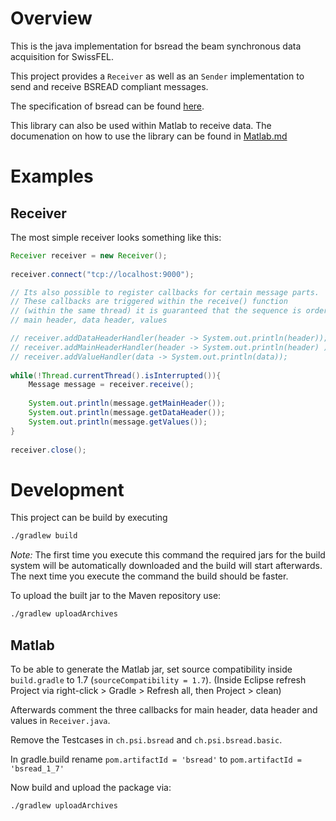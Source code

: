 # Overview
This is the java implementation for bsread the beam synchronous data acquisition for SwissFEL. 

This project provides a `Receiver` as well as an `Sender` implementation to send and receive BSREAD compliant messages.

The specification of bsread can be found [here](https://docs.google.com/document/d/1BynCjz5Ax-onDW0y8PVQnYmSssb6fAyHkdDl1zh21yY/edit?usp=sharing).

This library can also be used within Matlab to receive data.
The documenation on how to use the library can be found in [Matlab.md](Matlab.md)

# Examples

## Receiver
The most simple receiver looks something like this:

```java
Receiver receiver = new Receiver();
		
receiver.connect("tcp://localhost:9000");

// Its also possible to register callbacks for certain message parts.
// These callbacks are triggered within the receive() function 
// (within the same thread) it is guaranteed that the sequence is ordered
// main header, data header, values

// receiver.addDataHeaderHandler(header -> System.out.println(header));
// receiver.addMainHeaderHandler(header -> System.out.println(header) );
// receiver.addValueHandler(data -> System.out.println(data));
		
while(!Thread.currentThread().isInterrupted()){
	Message message = receiver.receive();
			
	System.out.println(message.getMainHeader());
	System.out.println(message.getDataHeader());
	System.out.println(message.getValues());
}
		
receiver.close();
```

# Development

This project can be build by executing

```bash
./gradlew build
```

_Note:_ The first time you execute this command the required jars for the build system will be automatically downloaded and the build will start afterwards. The next time you execute the command the build should be faster.

To upload the built jar to the Maven repository use:

```bash
./gradlew uploadArchives
```

## Matlab

To be able to generate the Matlab jar, set source compatibility inside `build.gradle` to 1.7 (`sourceCompatibility = 1.7`).
(Inside Eclipse refresh Project via right-click > Gradle > Refresh all, then Project > clean)

Afterwards comment the three callbacks for main header, data header and values  in `Receiver.java`.

Remove the Testcases in `ch.psi.bsread` and `ch.psi.bsread.basic`.

In gradle.build rename `pom.artifactId = 'bsread'` to `pom.artifactId = 'bsread_1_7'`

Now build and upload the package via:

```
./gradlew uploadArchives
```

